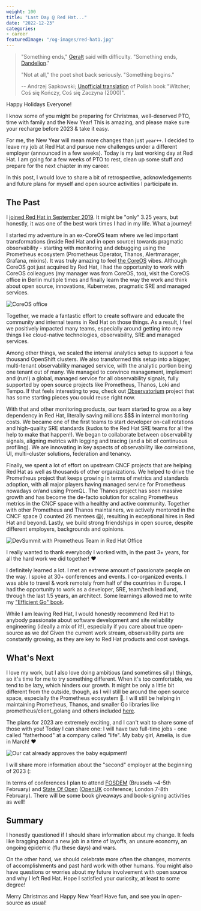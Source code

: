 ```yaml
---
weight: 100
title: "Last Day @ Red Hat..."
date: "2022-12-23"
categories:
- career
featuredImage: "/og-images/red-hat1.jpg"
---
```


> "Something ends," [Geralt](https://witcher.fandom.com/wiki/Geralt_of_Rivia) said with difficulty. "Something ends, [Dandelion](https://witcher.fandom.com/wiki/Dandelion)."
>
> "Not at all," the poet shot back seriously. "Something begins."
>
> -- Andrzej Sapkowski; [Unofficial translation](https://witcher.fandom.com/wiki/Something_Ends,_Something_Begins_(unofficial_translation)#VIII) of Polish book "Witcher; Coś się Kończy, Coś się Zaczyna (2000)".

Happy Holidays Everyone!

I know some of you might be preparing for Christmas, well-deserved PTO, time with family and the New Year! This is amazing, and please make sure your recharge before 2023 & take it easy.

For me, the New Year will mean more changes than just `year++`. I decided to leave my job at Red Hat and pursue new challenges under a different employer (announced in a few weeks). Today is my last working day at Red Hat. I am going for a few weeks of PTO to rest, clean up some stuff and prepare for the next chapter in my career.

In this post, I would love to share a bit of retrospective, acknowledgements and future plans for myself and open source activities I participate in.

## The Past

I [joined Red Hat in September 2019](https://twitter.com/bwplotka/status/1169251183640399873). It might be "only" 3.25 years, but honestly, it was one of the best work times I had in my life. What a journey!

I started my adventure in an ex-CoreOS team where we led important transformations (inside Red Hat and in open source) towards pragmatic observability - starting with monitoring and debugging using the Prometheus ecosystem (Prometheus Operator, Thanos, Alertmanager, Grafana, mixins). It was truly amazing to feel [the CoreOS](https://www.ycombinator.com/companies/coreos) vibes. Although CoreOS got just acquired by Red Hat, I had the opportunity to work with CoreOS colleagues (my manager was from CoreOS, too), visit the CoreOS office in Berlin multiple times and finally learn the way the work and think about open source, innovations, Kubernetes, pragmatic SRE and managed services.

![CoreOS office](/images/blog/coreos.png)

Together, we made a fantastic effort to create software and educate the community and internal teams in Red Hat on those things. As a result, I feel we positively impacted many teams, especially around getting into new things like cloud-native technologies, observability, SRE and managed services.

Among other things, we scaled the internal analytics setup to support a few thousand OpenShift clusters. We also transformed this setup into a bigger, multi-tenant observability managed service, with the analytic portion being one tenant out of many. We managed to convince management, implement and (run!) a global, managed service for all observability signals, fully supported by open source projects like Prometheus, Thanos, Loki and Tempo. If that feels interesting to you, check out [Observatorium](https://observatorium.io/) project that has some starting pieces you could reuse right now.

With that and other monitoring products, our team started to grow as a key dependency in Red Hat, literally saving millions $$$ in internal monitoring costs. We became one of the first teams to start developer on-call rotations and high-quality SRE standards (kudos to the Red Hat SRE teams for all the help to make that happen!). We began to collaborate between observability signals, aligning metrics with logging and tracing (and a bit of continuous profiling). We are innovating in key aspects of observability like correlations, UI, multi-cluster solutions, federation and tenancy.

Finally, we spent a lot of effort on upstream CNCF projects that are helping Red Hat as well as thousands of other organizations. We helped to drive the Prometheus project that keeps growing in terms of metrics and standards adoption, with all major players having managed service for Prometheus nowadays or/and using PromQL. The Thanos project has seen massive growth and has become the de-facto solution for scaling Prometheus metrics in the CNCF space with a healthy and active community. Together with other Prometheus and Thanos maintainers, we actively mentored in the CNCF space (I counted 26 mentees 😱), resulting in exceptional hires in Red Hat and beyond. Lastly, we build strong friendships in open source, despite different employers, backgrounds and opinions.

![DevSummit with Prometheus Team in Red Hat Office](/images/blog/devsummit.png)

I really wanted to thank everybody I worked with, in the past 3+ years, for all the hard work we did together! ❤️

I definitely learned a lot. I met an extreme amount of passionate people on the way. I spoke at 30+ conferences and events. I co-organized events. I was able to travel & work remotely from half of the countries in Europe. I had the opportunity to work as a developer, SRE, team/tech lead and, through the last 1.5 years, an architect. Some learnings allowed me to write my ["Efficient Go" book](/book).

While I am leaving Red Hat, I would honestly recommend Red Hat to anybody passionate about software development and site reliability engineering (ideally a mix of it!), especially if you care about true open-source as we do! Given the current work stream, observability parts are constantly growing, as they are key to Red Hat products and cost savings.

## What's Next

I love my work, but I also love doing ambitious (and sometimes silly) things, so it's time for me to try something different. When it's too comfortable, we tend to be lazy, which hinders our growth. It might be only a little bit different from the outside, though, as I will still be around the open source space, especially the Prometheus ecosystem 🤗. I will still be helping in maintaining Prometheus, Thanos, and smaller Go libraries like prometheus/client_golang and others included [here](/about#open-source).

The plans for 2023 are extremely exciting, and I can't wait to share some of those with you! Today I can share one: I will have two full-time jobs - one called "fatherhood" at a company called "life". My baby girl, Amelia, is due in March! ❤️

![Our cat already approves the baby equipment!](/images/blog/cat-a.png)

I will share more information about the "second" employer at the beginning of 2023 (:

In terms of conferences I plan to attend [FOSDEM](https://fosdem.org/2023/) (Brussels ~4-5th February) and [State Of Open](https://stateofopencon.com/) ([OpenUK](https://openuk.uk/) conference; London 7-8th February). There will be some book giveaways and book-signing activities as well!

## Summary

I honestly questioned if I should share information about my change. It feels like bragging about a new job in a time of layoffs, an unsure economy, an ongoing epidemic (flu these days) and wars.

On the other hand, we should celebrate more often the changes, moments of accomplishments and past hard work with other humans. You might also have questions or worries about my future involvement with open source and why I left Red Hat. Hope I satisfied your curiosity, at least to some degree!

Merry Christmas and Happy New Year! Have fun, and see you in open-source as usual! 
